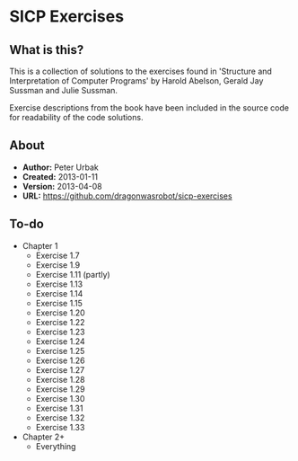 SICP Exercises
==============

## What is this?
This is a collection of solutions to the exercises found in 'Structure and
Interpretation of Computer Programs' by Harold Abelson, Gerald Jay Sussman and
Julie Sussman.

Exercise descriptions from the book have been included in the source code for
readability of the code solutions.

## About

- **Author:** Peter Urbak
- **Created:** 2013-01-11
- **Version:** 2013-04-08
- **URL:** https://github.com/dragonwasrobot/sicp-exercises

## To-do

- Chapter 1
  - Exercise 1.7
  - Exercise 1.9
  - Exercise 1.11 (partly)
  - Exercise 1.13
  - Exercise 1.14
  - Exercise 1.15
  - Exercise 1.20
  - Exercise 1.22
  - Exercise 1.23
  - Exercise 1.24
  - Exercise 1.25
  - Exercise 1.26
  - Exercise 1.27
  - Exercise 1.28
  - Exercise 1.29
  - Exercise 1.30
  - Exercise 1.31
  - Exercise 1.32
  - Exercise 1.33
- Chapter 2+
  - Everything